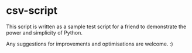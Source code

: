 csv-script
==========

This script is written as a sample test script for a friend to demonstrate the power and simplicity of Python.

Any suggestions for improvements and optimisations are welcome. :)

